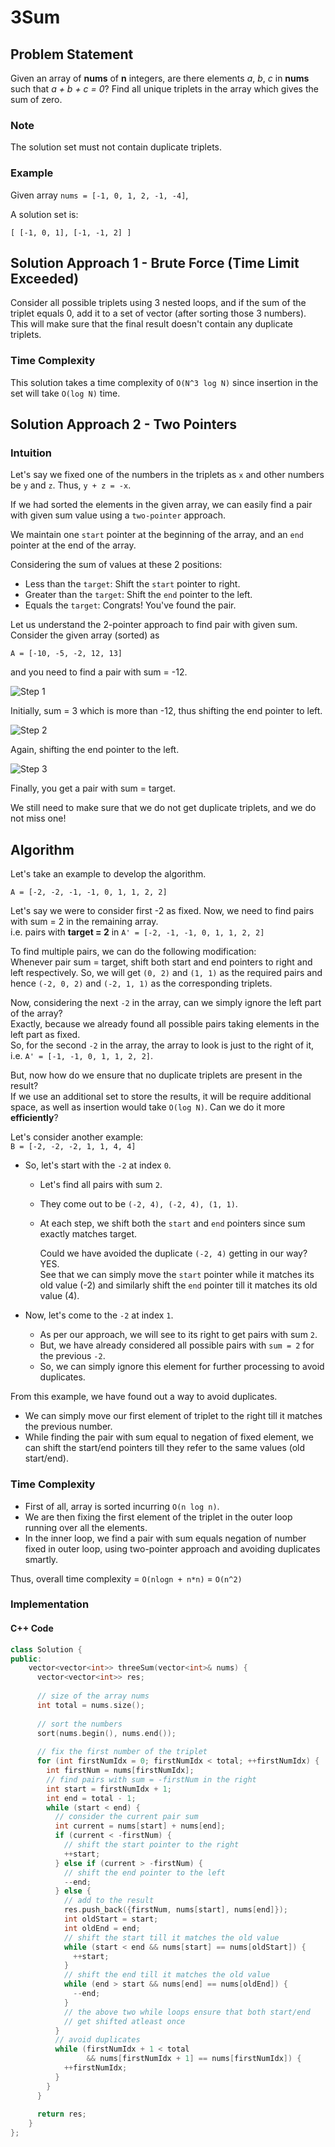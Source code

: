 # 3Sum

## Problem Statement
Given an array of **nums** of **n** integers, are there elements *a*, *b*, *c* in **nums** such that *a + b + c = 0*? Find all unique triplets in the array which gives the sum of zero.

### Note
The solution set must not contain duplicate triplets.

### Example
Given array `nums = [-1, 0, 1, 2, -1, -4]`,

A solution set is:

`[
  [-1, 0, 1],
  [-1, -1, 2]
]`

## Solution Approach 1 - Brute Force (Time Limit Exceeded)
Consider all possible triplets using 3 nested loops, and if the sum of the triplet equals 0, add it to a set of vector (after sorting those 3 numbers). This will make sure that the final result doesn't contain any duplicate triplets.

### Time Complexity
This solution takes a time complexity of `O(N^3 log N)` since insertion in the set will take `O(log N)` time.

## Solution Approach 2 - Two Pointers
### Intuition
Let's say we fixed one of the numbers in the triplets as `x` and other numbers be `y` and `z`. 
Thus,
`y + z = -x`.

If we had sorted the elements in the given array, we can easily find a pair with given sum value using a `two-pointer` approach.

We maintain one `start` pointer at the beginning of the array, and an `end` pointer at the end of the array.

Considering the sum of values at these 2 positions:

- Less than the `target`: Shift the `start` pointer to right.
- Greater than the `target`: Shift the `end` pointer to the left.
- Equals the `target`: Congrats! You've found the pair.

Let us understand the 2-pointer approach to find pair with given sum. Consider the given array (sorted) as 

`A = [-10, -5, -2, 12, 13]`

and you need to find a pair with sum = -12.

![Step 1](images/ap2-step1.png)

Initially, sum = 3 which is more than -12, thus shifting the end pointer to left.

![Step 2](images/ap2-step2.png)

Again, shifting the end pointer to the left.

![Step 3](images/ap2-step3.png)

Finally, you get a pair with sum = target.

We still need to make sure that we do not get duplicate triplets, and we do not miss one!

## Algorithm
Let's take an example to develop the algorithm.

`A = [-2, -2, -1, -1, 0, 1, 1, 2, 2]`

Let's say we were to consider first -2 as fixed. Now, we need to find pairs with sum = 2 in the remaining array. <br/>
i.e. pairs with **target = 2** in `A' = [-2, -1, -1, 0, 1, 1, 2, 2]`

To find multiple pairs, we can do the following modification:
<br/>
Whenever pair sum = target, shift both start and end pointers to right and left respectively.
So, we will get `(0, 2)` and `(1, 1)` as the required pairs and hence `(-2, 0, 2)` and `(-2, 1, 1)` as the corresponding triplets.

Now, considering the next `-2` in the array, can we simply ignore the left part of the array?
<br/>
Exactly, because we already found all possible pairs taking elements in the left part as fixed.
<br/>
So, for the second `-2` in the array, the array to look is just to the right of it, i.e. `A' = [-1, -1, 0, 1, 1, 2, 2]`.

But, now how do we ensure that no duplicate triplets are present in the result?
<br/>
If we use an additional set to store the results, it will be require additional space, as well as insertion would take `O(log N)`. Can we do it more **efficiently**?

Let's consider another example: <br/>
`B = [-2, -2, -2, 1, 1, 4, 4]`

- So, let's start with the `-2` at index `0`.
  - Let's find all pairs with sum `2`.
  - They come out to be `(-2, 4), (-2, 4), (1, 1)`. 
  - At each step, we shift both the `start` and `end` pointers since sum exactly matches target.

    Could we have avoided the duplicate `(-2, 4)` getting in our way? YES. <br/>
    See that we can simply move the `start` pointer while it matches its old value (-2) and similarly shift the `end` pointer till it matches its old value (4).

- Now, let's come to the `-2` at index `1`.
    - As per our approach, we will see to its right to get pairs with sum `2`.
    - But, we have already considered all possible pairs with `sum = 2` for the previous `-2`.
    - So, we can simply ignore this element for further processing to avoid duplicates.

From this example, we have found out a way to avoid duplicates.

- We can simply move our first element of triplet to the right till it matches the previous number.
- While finding the pair with sum equal to negation of fixed element, we can shift the start/end pointers till they refer to the same values (old start/end).

### Time Complexity
- First of all, array is sorted incurring `O(n log n)`.
- We are then fixing the first element of the triplet in the outer loop running over all the elements. 
- In the inner loop, we find a pair with sum equals negation of number fixed in outer loop, using two-pointer approach and avoiding duplicates smartly.

Thus, overall time complexity = `O(nlogn + n*n)` = `O(n^2)`

### Implementation

#### C++ Code
```c++
class Solution {
public:
    vector<vector<int>> threeSum(vector<int>& nums) {
      vector<vector<int>> res;
      
      // size of the array nums
      int total = nums.size(); 
      
      // sort the numbers
      sort(nums.begin(), nums.end());
      
      // fix the first number of the triplet
      for (int firstNumIdx = 0; firstNumIdx < total; ++firstNumIdx) {
        int firstNum = nums[firstNumIdx];
        // find pairs with sum = -firstNum in the right
        int start = firstNumIdx + 1;
        int end = total - 1;
        while (start < end) {
          // consider the current pair sum
          int current = nums[start] + nums[end];
          if (current < -firstNum) {
            // shift the start pointer to the right
            ++start;
          } else if (current > -firstNum) {
            // shift the end pointer to the left
            --end;
          } else {
            // add to the result
            res.push_back({firstNum, nums[start], nums[end]});
            int oldStart = start;
            int oldEnd = end;
            // shift the start till it matches the old value
            while (start < end && nums[start] == nums[oldStart]) {
              ++start;
            }
            // shift the end till it matches the old value
            while (end > start && nums[end] == nums[oldEnd]) {
              --end;
            }
            // the above two while loops ensure that both start/end
            // get shifted atleast once
          }
          // avoid duplicates
          while (firstNumIdx + 1 < total 
                 && nums[firstNumIdx + 1] == nums[firstNumIdx]) {
            ++firstNumIdx;
          }
        }
      }
      
      return res;
    }
};
```